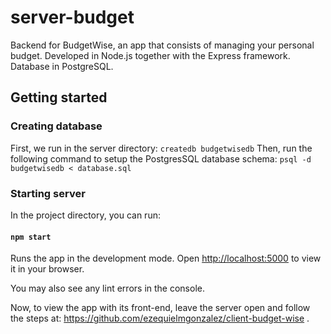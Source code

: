 # server-budget

Backend for BudgetWise, an app that consists of managing your personal budget.
Developed in Node.js together with the Express framework. Database in PostgreSQL.

## Getting started

### Creating database

First, we run in the server directory:
`createdb budgetwisedb`
Then, run the following command to setup the PostgresSQL database schema:
`psql -d budgetwisedb < database.sql`

### Starting server

In the project directory, you can run:

#### `npm start`

Runs the app in the development mode.
Open [http://localhost:5000](http://localhost:5000) to view it in your browser.

You may also see any lint errors in the console.

Now, to view the app with its front-end, leave the server open and follow the steps at: https://github.com/ezequielmgonzalez/client-budget-wise .
